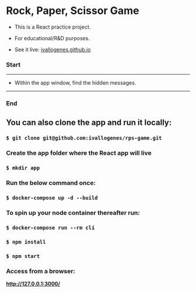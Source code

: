 # Rock, Paper, Scissor Game

- This is a React practice project.

- For educational/R&D purposes.

- See it live: [ivallogenes.github.io](https://ivallogenes.github.io/)

### Start

>
----
- Within the app window, find the hidden messages.
----

### End

## You can also clone the app and run it locally:

### `$ git clone git@github.com:ivallogenes/rps-game.git`

### Create the app folder where the React app will live

### `$ mkdir app`

### Run the below command once:

### `$ docker-compose up -d --build`

### To spin up your node container thereafter run:

### `$ docker-compose run --rm cli`

### `$ npm install`

### `$ npm start`

### Access from a browser:

**http://127.0.0.1:3000/**
